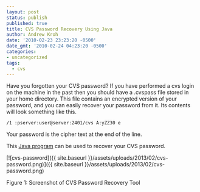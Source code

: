 ```yaml
---
layout: post
status: publish
published: true
title: CVS Password Recovery Using Java
author: Andrew Kroh
date: '2010-02-23 23:23:20 -0500'
date_gmt: '2010-02-24 04:23:20 -0500'
categories:
- uncategorized
tags:
  - cvs
---
```

Have you forgotten your CVS password? If you have performed a cvs login on the
machine in the past then you should have a .cvspass file stored in your home
directory. This file contains an encrypted version of your password, and you can
easily recover your password from it. Its contents will look something like this.

`/1 :pserver:user@server:2401/cvs A:yZZ30 e`

Your password is the cipher text at the end of the line.

This
[Java program](https://github.com/andrewkroh/crowbird-techblog/tree/master/cvs-password/src/main/java/com/krohinc/cvs)
can be used to recover your CVS password.

[![cvs-password]({{ site.baseurl }}/assets/uploads/2013/02/cvs-password.png)]({{ site.baseurl }}/assets/uploads/2013/02/cvs-password.png)

Figure 1: Screenshot of CVS Password Recovery Tool

